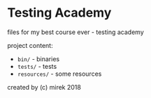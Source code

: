# Testing Academy

files for my best course ever - testing academy

project content:
* `bin/` - binaries
* `tests/` - tests
* `resources/` - some resources

created by (c) mirek 2018
